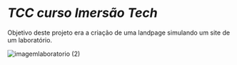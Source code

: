 # *TCC curso Imersão Tech*
Objetivo deste projeto era a criação de uma landpage simulando um site de um laboratório.


![imagemlaboratorio (2)](https://user-images.githubusercontent.com/103510713/204036663-47144045-8086-46ba-a456-3ceee6e08b95.png)
